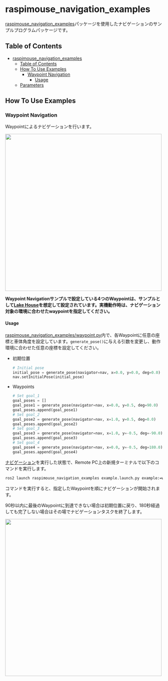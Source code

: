# raspimouse_navigation_examples

[raspimouse_navigation_examples](./../raspimouse_navigation_examples)パッケージを使用したナビゲーションのサンプルプログラムパッケージです。

## Table of Contents

- [raspimouse\_navigation\_examples](#raspimouse_navigation_examples)
  - [Table of Contents](#table-of-contents)
  - [How To Use Examples](#how-to-use-examples)
    - [Waypoint Navigation](#waypoint-navigation)
      - [Usage](#usage)
  - [Parameters](#parameters)

## How To Use Examples

### Waypoint Navigation

Waypointによるナビゲーションを行います。

[<img src=https://rt-net.github.io/images/raspberry-pi-mouse/raspimouse_waypoint_navigation_short.gif width=500 />](https://www.youtube.com/watch?v=k2rlcGPZG1M)

**Waypoint Navigationサンプルで設定している4つのWaypointは、サンプルとして[Lake House](https://app.gazebosim.org/OpenRobotics/fuel/models/Lake%20House)を想定して設定されています。実機動作時は、ナビゲーション対象の環境に合わせたwaypointを指定してください。**

#### Usage

[raspimouse_navigation_examples/waypoint.py](./raspimouse_navigation_examples/waypoint.py)内で、各Waypointに任意の座標と車体角度を設定しています。`generate_pose()`に与える引数を変更し、動作環境に合わせた任意の座標を設定してください。

- 初期位置

  ```python
  # Initial pose
  initial_pose = generate_pose(navigator=nav, x=0.0, y=0.0, deg=0.0)
  nav.setInitialPose(initial_pose)
  ```

- Waypoints

  ```python
  # Set goal_1
  goal_poses = []
  goal_pose1 = generate_pose(navigator=nav, x=0.0, y=0.5, deg=90.0)
  goal_poses.append(goal_pose1)
  # Set goal_2
  goal_pose2 = generate_pose(navigator=nav, x=1.0, y=0.5, deg=0.0)
  goal_poses.append(goal_pose2)
  # Set goal_3
  goal_pose3 = generate_pose(navigator=nav, x=1.0, y=-0.5, deg=-90.0)
  goal_poses.append(goal_pose3)
  # Set goal_4
  goal_pose4 = generate_pose(navigator=nav, x=0.0, y=-0.5, deg=180.0)
  goal_poses.append(goal_pose4)
  ```

[ナビゲーション](../raspimouse_navigation/README.md#navigation)を実行した状態で、Remote PC上の新規ターミナルで以下のコマンドを実行します。

```bash
ros2 launch raspimouse_navigation_examples example.launch.py example:=waypoint
```

コマンドを実行すると、指定したWaypointを順にナビゲーションが開始されます。

90秒以内に最後のWaypointに到達できない場合は初期位置に戻り、180秒経過しても完了しない場合はその場でナビゲーションタスクを終了します。

<img src=https://rt-net.github.io/images/raspberry-pi-mouse/raspimouse_waypoint_navigation_rviz.png width=500 />
